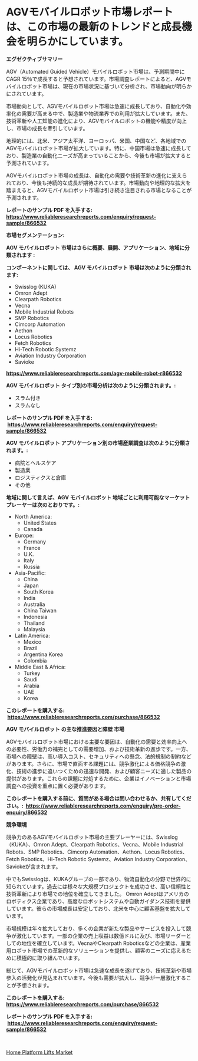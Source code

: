 <p><h1>AGVモバイルロボット市場レポートは、この市場の最新のトレンドと成長機会を明らかにしています。</h1></p><p><strong>エグゼクティブサマリー</strong></p>
<p><p>AGV（Automated Guided Vehicle）モバイルロボット市場は、予測期間中にCAGR 15％で成長すると予想されています。市場調査レポートによると、AGVモバイルロボット市場は、現在の市場状況に基づいて分析され、市場動向が明らかにされています。</p><p>市場動向として、AGVモバイルロボット市場は急速に成長しており、自動化や効率化の需要が高まる中で、製造業や物流業界での利用が拡大しています。また、技術革新や人工知能の進化により、AGVモバイルロボットの機能や精度が向上し、市場の成長を牽引しています。</p><p>地理的には、北米、アジア太平洋、ヨーロッパ、米国、中国など、各地域でのAGVモバイルロボット市場が拡大しています。特に、中国市場は急速に成長しており、製造業の自動化ニーズが高まっていることから、今後も市場が拡大すると予測されています。</p><p>AGVモバイルロボット市場の成長は、自動化の需要や技術革新の進化に支えられており、今後も持続的な成長が期待されています。市場動向や地理的な拡大を踏まえると、AGVモバイルロボット市場は引き続き注目される市場となることが予測されます。</p></p>
<p><strong>レポートのサンプル PDF を入手する: <a href="https://www.reliableresearchreports.com/enquiry/request-sample/866532">https://www.reliableresearchreports.com/enquiry/request-sample/866532</a></strong></p>
<p><strong>市場セグメンテーション:</strong></p>
<p><strong> AGV モバイルロボット 市場はさらに概要、展開、アプリケーション、地域に分類されます :</strong></p>
<p><strong>コンポーネントに関しては、 AGV モバイルロボット 市場は次のように分類されます: &nbsp;</strong></p>
<p><ul><li>Swisslog (KUKA)</li><li>Omron Adept</li><li>Clearpath Robotics</li><li>Vecna</li><li>Mobile Industrial Robots</li><li>SMP Robotics</li><li>Cimcorp Automation</li><li>Aethon</li><li>Locus Robotics</li><li>Fetch Robotics</li><li>Hi-Tech Robotic Systemz</li><li>Aviation Industry Corporation</li><li>Savioke</li></ul></p>
<p><strong><a href="https://www.reliableresearchreports.com/agv-mobile-robot-r866532">https://www.reliableresearchreports.com/agv-mobile-robot-r866532</a></strong></p>
<p><strong> AGV モバイルロボット タイプ別の市場分析は次のように分類されます。:</strong></p>
<p><ul><li>スラム付き</li><li>スラムなし</li></ul></p>
<p><strong>レポートのサンプル PDF を入手する: &nbsp;<a href="https://www.reliableresearchreports.com/enquiry/request-sample/866532">https://www.reliableresearchreports.com/enquiry/request-sample/866532</a></strong></p>
<p><strong> AGV モバイルロボット アプリケーション別の市場産業調査は次のように分類されます。:</strong></p>
<p><ul><li>病院とヘルスケア</li><li>製造業</li><li>ロジスティクスと倉庫</li><li>その他</li></ul></p>
<p><strong>地域に関して言えば、AGV モバイルロボット 地域ごとに利用可能なマーケットプレーヤーは次のとおりです。:</strong></p>
<p><ul>
    <li>
        North America:
        <ul>
            <li>United States</li>
            <li>Canada</li>
        </ul>
    </li>
    <li>
        Europe:
        <ul>
            <li>Germany</li>
            <li>France</li>
            <li>U.K.</li>
            <li>Italy</li>
            <li>Russia</li>
        </ul>
    </li>
    <li>
        Asia-Pacific:
        <ul>
            <li>China</li>
            <li>Japan</li>
            <li>South Korea</li>
            <li>India</li>
            <li>Australia</li>
            <li>China Taiwan</li>
            <li>Indonesia</li>
            <li>Thailand</li>
            <li>Malaysia</li>
        </ul>
    </li>
    <li>
        Latin America:
        <ul>
            <li>Mexico</li>
            <li>Brazil</li>
            <li>Argentina Korea</li>
            <li>Colombia</li>
        </ul>
    </li>
    <li>
        Middle East & Africa:
        <ul>
            <li>Turkey</li>
            <li>Saudi</li>
            <li>Arabia</li>
            <li>UAE</li>
            <li>Korea</li>
        </ul>
    </li>
    </ul></p>
<p><strong>このレポートを購入する: &nbsp;<a href="https://www.reliableresearchreports.com/purchase/866532">https://www.reliableresearchreports.com/purchase/866532</a></strong></p>
<p><strong>AGV モバイルロボット の主な推進要因と障壁 市場</strong></p>
<p><p>AGVモバイルロボット市場における主要な要因は、自動化の需要と効率向上への必要性、労働力の補完としての需要増加、および技術革新の進歩です。一方、市場への障壁は、高い導入コスト、セキュリティへの懸念、法的規制の制約などがあります。さらに、市場で直面する課題には、競争激化による価格競争の激化、技術の進歩に追いつくための迅速な開発、および顧客ニーズに適した製品の提供があります。これらの課題に対処するために、企業はイノベーションと市場調査への投資を重点に置く必要があります。</p></p>
<p><strong>このレポートを購入する前に、質問がある場合は問い合わせるか、共有してください。:&nbsp; <a href="https://www.reliableresearchreports.com/enquiry/pre-order-enquiry/866532">https://www.reliableresearchreports.com/enquiry/pre-order-enquiry/866532</a></strong></p>
<p><strong>競争環境</strong></p>
<p><p>競争力のあるAGVモバイルロボット市場の主要プレーヤーには、Swisslog（KUKA）、Omron Adept、Clearpath Robotics、Vecna、Mobile Industrial Robots、SMP Robotics、Cimcorp Automation、Aethon、Locus Robotics、Fetch Robotics、Hi-Tech Robotic Systemz、Aviation Industry Corporation、Saviokeが含まれます。</p><p>中でもSwisslogは、KUKAグループの一部であり、物流自動化の分野で世界的に知られています。過去には様々な大規模プロジェクトを成功させ、高い信頼性と技術革新により市場での地位を確立してきました。 Omron Adeptはアメリカのロボティクス企業であり、高度なロボットシステムや自動ガイダンス技術を提供しています。彼らの市場成長は安定しており、北米を中心に顧客基盤を拡大しています。</p><p>市場規模は年々拡大しており、多くの企業が新たな製品やサービスを投入して競争が激化しています。一部の企業の売上収益は数億ドルに及び、市場リーダーとしての地位を確立しています。VecnaやClearpath Roboticsなどの企業は、産業用ロボット市場での革新的なソリューションを提供し、顧客のニーズに応えるために積極的に取り組んでいます。</p><p>総じて、AGVモバイルロボット市場は急速な成長を遂げており、技術革新や市場参入の活発化が見込まれています。今後も需要が拡大し、競争が一層激化することが予想されます。</p></p>
<p><strong>このレポートを購入する: &nbsp; <a href="https://www.reliableresearchreports.com/purchase/866532">https://www.reliableresearchreports.com/purchase/866532</a></strong></p>
<p><strong>レポートのサンプル PDF を入手する: &nbsp;<a href="https://www.reliableresearchreports.com/enquiry/request-sample/866532">https://www.reliableresearchreports.com/enquiry/request-sample/866532</a></strong><strong></strong></p>
<p>&nbsp;</p>
<p><p><a href="https://github.com/nicoletavirag/Market-Research-Report-List-3/blob/main/home-platform-lifts-market.md">Home Platform Lifts Market</a></p></p>